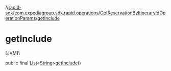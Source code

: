 //[rapid-sdk](../../../index.md)/[com.expediagroup.sdk.rapid.operations](../index.md)/[GetReservationByItineraryIdOperationParams](index.md)/[getInclude](get-include.md)

# getInclude

[JVM]\

public final [List](https://docs.oracle.com/javase/8/docs/api/java/util/List.html)&lt;[String](https://docs.oracle.com/javase/8/docs/api/java/lang/String.html)&gt;[getInclude](get-include.md)()
